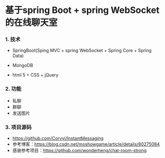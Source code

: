 # 基于spring Boot + spring WebSocket的在线聊天室


### 1. 技术

* SpringBoot(Sping MVC + spring WebSocket + Spring Core + Spring Data)

* MongoDB
* html 5 + CSS + jQuery

### 2. 功能

* 私聊
* 群聊
* 发送图片


### 3. 项目源码
* https://github.com/Coryyi/InstantMessaging
* 参考博客：https://blog.csdn.net/moshowgame/article/details/80275084
* 感谢参考项目：https://github.com/wonderheng/chat-room-strong
